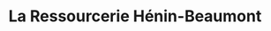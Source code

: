 ---
title: "La Ressourcerie Hénin-Beaumont"
url: /henin-beaumont/la-ressourcerie-henin-beaumont/
shop: charité
---